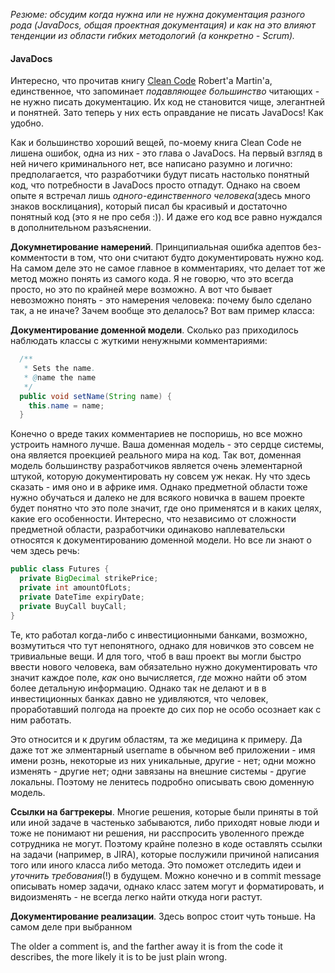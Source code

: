 _Резюме: обсудим когда нужна или не нужна документация разного рода (JavaDocs, общая проектная документация) и как на это влияют тенденции из области гибких методологий (а конкретно - Scrum)._

#### JavaDocs
Интересно, что прочитав книгу [Clean Code](http://www.amazon.com/Clean-Code-Handbook-Software-Craftsmanship/dp/0132350882) Robert'a Martin'a, единственное, что запоминает _подавляющее большинство_ читающих - не нужно писать документацию. Их код не становится чище, элегантней и понятней. Зато теперь у них есть оправдание не писать JavaDocs! Как удобно.

Как и большинство хороший вещей, по-моему книга Clean Code не лишена ошибок, одна из них - это глава о JavaDocs. На первый взгляд в ней ничего криминального нет, все написано разумно и логично: предполагается, что разработчики будут писать настолько понятный код, что потребности в JavaDocs просто отпадут. Однако на своем опыте я встречал лишь _одного-единственного человека_(здесь много знаков восклицания), который писал бы красивый и достаточно понятный код (это я не про себя :)). И даже его код все равно нуждался в дополнительном разъяснении. 

**Докумнетирование намерений**. Принципиальная ошибка адептов без-комментости в том, что они считают будто документировать нужно код. На самом деле это не самое главное в комментариях, что делает тот же метод можно понять из самого кода. Я не говорю, что это всегда просто, но это по крайней мере возможно. А вот что бывает невозможно понять - это намерения человека: почему было сделано так, а не иначе? Зачем вообще это делалось? Вот вам пример класса: 

**Документирование доменной модели**. Сколько раз приходилось наблюдать классы с жуткими ненужными комментариями:
```java
  /**
   * Sets the name.
   * @name the name
   */
  public void setName(String name) {
    this.name = name;
  }
```
Конечно о вреде таких комментариев не поспоришь, но все можно устроить намного лучше. Ваша доменная модель - это сердце системы, она является проекцией реального мира на код. Так вот, доменная модель большинству разработчиков является очень элементарной штукой, которую документировать ну совсем уж некак. Ну что здесь сказать - имя оно и в африке имя. Однако предметной области тоже нужно обучаться и далеко не для всякого новичка в вашем проекте будет понятно что это поле значит, где оно применятся и в каких целях, какие его особенности. Интересно, что независимо от сложности предметной области, разработчики одинаково наплевательски относятся к документированию доменной модели. Но все ли знают о чем здесь речь:
```java
public class Futures {
  private BigDecimal strikePrice;
  private int amountOfLots;
  private DateTime expiryDate;
  private BuyCall buyCall;
}
```
Те, кто работал когда-либо с инвестиционными банками, возможно, возмутиться что тут непонятного, однако для новичков это совсем не тривиальные вещи. И для того, чтоб в ваш проект вы могли быстро ввести нового человека, вам обязательно нужно документировать _что_ значит каждое поле, _как_ оно вычисляется, _где_ можно найти об этом более детальную информацию. Однако так не делают и в в инвестиционных банках давно не удивляются, что человек, проработавший полгода на проекте до сих пор не особо осознает как с ним работать.

Это относится и к другим областям, та же медицина к примеру. Да даже тот же элментарный username в обычном веб приложении - имя имени рознь, некоторые из них уникальные, другие - нет; одни можно изменять - другие нет; одни завязаны на внешние системы - другие локальны. Поэтому не ленитесь подробно описывать свою доменную модель.

**Ссылки на багтрекеры**. Многие решения, которые были приняты в той или иной задаче в частенько забываются, либо приходят новые люди и тоже не понимают ни решения, ни расспросить уволенного прежде сотрудника не могут. Поэтому крайне полезно в коде оставлять ссылки на задачи (например, в JIRA), которые послужили причиной написания того или иного класса либо метода. Это поможет отследить идеи и _уточнить требования_(!) в будущем. Можно конечно и в commit message описывать номер задачи, однако класс затем могут и форматировать, и видоизменять - не всегда легко найти откуда ноги растут.

**Документирование реализации**. Здесь вопрос стоит чуть тоньше. На самом деле при выбранном 


 The older a comment is, and the farther away it is from the code it describes, the more likely it is to be just plain wrong.

